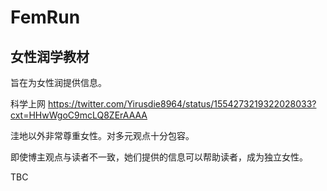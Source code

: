 # FemRun
## 女性润学教材
旨在为女性润提供信息。

科学上网
https://twitter.com/Yirusdie8964/status/1554273219322028033?cxt=HHwWgoC9mcLQ8ZErAAAA

洼地以外非常尊重女性。对多元观点十分包容。

即使博主观点与读者不一致，她们提供的信息可以帮助读者，成为独立女性。

 TBC
